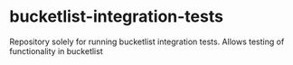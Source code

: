 # bucketlist-integration-tests
Repository solely for running bucketlist integration tests. Allows testing of functionality in bucketlist
